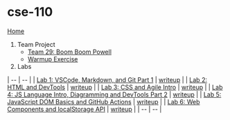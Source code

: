 # cse-110

[Home](https://sbalatbat.github.io/cse110-sp25/)
1. Team Project
   - [Team 29: Boom Boom Powell](https://cse110-sp25-group29.github.io/cse110-sp25-group29/)
   - [Warmup Exercise](https://cse110-sp25-group29.github.io/warmup-exercise/title.html)
2. Labs
   
| -- | -- |
| [Lab 1: VSCode, Markdown, and Git Part 1](https://sbalatbat.github.io/cse110-sp25/) | [writeup](/writeups/lab1.md) |
| [Lab 2: HTML and DevTools](https://sbalatbat.github.io/cse110_Lab2_Starter/) | [writeup](/writeups/lab2.md) |
| [Lab 3: CSS and Agile Intro](https://sbalatbat.github.io/sp25-cse110-lab3/) | [writeup](/writeups/lab3.md) |
| [Lab 4: JS Language Intro, Diagramming and DevTools Part 2](https://github.com/sbalatbat/sp25-cse110-lab4) | [writeup](/writeups/lab4.md) |
| [Lab 5: JavaScript DOM Basics and GitHub Actions](https://sbalatbat.github.io/cse110_Lab5_Starter/) | [writeup](/writeups/lab5.md) |
| [Lab 6: Web Components and localStorage API](https://sbalatbat.github.io/cse110_Lab6_Starter/) | [writeup](/writeups/lab6.md) |
| -- | -- |